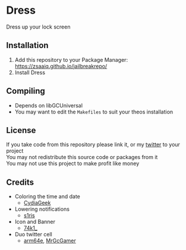 # Dress
Dress up your lock screen

## Installation
1. Add this repository to your Package Manager: https://zsaaiq.github.io/jailbreakrepo/
2. Install Dress

## Compiling
  - Depends on libGCUniversal
  - You may want to edit the `Makefiles` to suit your theos installation

## License
If you take code from this repository please link it, or my [twitter](https://twitter.com/schneelittchen) to your project  
You may not redistribute this source code or packages from it  
You may not use this project to make profit like money

## Credits
  - Coloring the time and date
    - [CydiaGeek](https://twitter.com/CydiaGeek)
  - Lowering notifications
    - [s1ris](https://twitter.com/s1ris)
  - Icon and Banner
    - [74k1_](https://twitter.com/74k1_)
  - Duo twitter cell
    - [arm64e](https://twitter.com/arm64e), [MrGcGamer](https://twitter.com/MrGcGamer)
